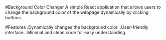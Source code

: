 #Background Color Changer
A simple React application that allows users to change the background color of the webpage dynamically by clicking buttons.

#Features
.Dynamically changes the background color.
.User-friendly interface.
.Minimal and clean code for easy understanding.
